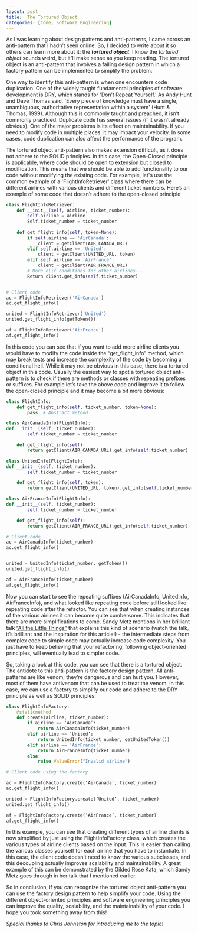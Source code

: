 ```yaml
---
layout: post
title:  The Tortured Object
categories: [Code, Software Engineering]
---
```


As I was learning about design patterns and anti-patterns, I came across an anti-pattern that I hadn’t seen online. So, I decided to write about it so others can learn more about it: the ***tortured object***. I know the <em>tortured object</em> sounds weird, but it'll make sense as you keep reading. The tortured object is an anti-pattern that involves a failing design pattern in which a factory pattern can be implemented to simplify the problem. 

One way to identify this anti-pattern is when one encounters code duplication. One of the widely taught fundamental principles of software development is DRY, which stands for 'Don’t Repeat Yourself.' As Andy Hunt and Dave Thomas said, 'Every piece of knowledge must have a single, unambiguous, authoritative representation within a system' (Hunt & Thomas, 1999). Although this is commonly taught and preached, it isn’t commonly practiced. Duplicate code has several issues (if it wasn’t already obvious). One of the major problems is its effect on maintainability. If you need to modify code in multiple places, it may impact your velocity. In some cases, code duplication can also affect the performance of the program.

The tortured object anti-pattern also makes extension difficult, as it does not adhere to the SOLID principles. In this case, the Open-Closed principle is applicable, where code should be open to extension but closed to modification. This means that we should be able to add functionality to our code without modifying the existing code. For example, let's use the common example of a 'FlightInfoRetriever' class where there can be different airlines with various clients and different ticket numbers. Here’s an example of some code that doesn’t adhere to the open-closed principle:


```python
class FlightInfoRetriever:
    def __init__(self, airline, ticket_number):
        self.airline = airline
        Self.ticket_number = ticket_number
    
    def get_flight_info(self, token=None):
        if self.airline == 'AirCanada':
            client = getClient(AIR_CANADA_URL) 
        elif self.airline == 'United':
            client = getClient(UNITED_URL, token)
        elif self.airline == 'AirFrance':
            client = getClient(AIR_FRANCE_URL)
        # More elif conditions for other airlines...
        Return client.get_info(self.ticket_number)


# Client code
ac = FlightInfoRetriever('AirCanada')
ac.get_flight_info()

united = FlightInfoRetriever('United')
united.get_flight_info(getToken())

af = FlightInfoRetriever('AirFrance')
af.get_flight_info()
```

In this code you can see that if you want to add more airline clients you would have to modify the code inside the “get_flight_info” method,  which may break tests and increase the complexity of the code by becoming a conditional hell. While it may not be obvious in this case, there is a tortured object in this code. Usually the easiest way to spot a tortured object anti-pattern is to check if there are methods or classes with repeating prefixes or suffixes. For example let’s take the above code and improve it to follow the open-closed principle and it may become a bit more obvious:


```python
class FlightInfo:
    def get_flight_info(self, ticket_number, token=None):
        pass  # Abstract method

class AirCanadaInfo(FlightInfo):
def __init__(self, ticket_number):
        self.ticket_number = ticket_number

    def get_flight_info(self):
        return getClient(AIR_CANADA_URL).get_info(self.ticket_number)

class UnitedInfo(FlightInfo):
def __init__(self, ticket_number):
        self.ticket_number = ticket_number

    def get_flight_info(self, token):
        return getClient(UNITED_URL, token).get_info(self.ticket_number)

class AirFranceInfo(FlightInfo):
def __init__(self, ticket_number):
        self.ticket_number = ticket_number

    def get_flight_info(self):
        return getClient(AIR_FRANCE_URL).get_info(self.ticket_number)

# Client code
ac = AirCanadaInfo(ticket_number)
ac.get_flight_info()


united = UnitedInfo(ticket_number, getToken())
united.get_flight_info()

af = AirFranceInfo(ticket_number)
af.get_flight_info()
```

Now you can start to see the repeating suffixes (AirCanadaInfo, UnitedInfo, AirFranceInfo), and what looked like repeating code before still looked like repeating code after the refactor. You can see that when creating instances of the various airlines it can become quite cumbersome. This indicates that there are more simplifications to come. Sandy Metz mentions in her brilliant talk [“All the Little Things”](https://youtu.be/8bZh5LMaSmE) that explains this kind of scenario (watch the talk, it’s brilliant and the inspiration for this article!) - the intermediate steps from complex code to simple code may actually increase code complexity. You just have to keep believing that your refactoring, following object-oriented principles, will eventually lead to simpler code. 

So, taking a look at this code, you can see that there is a tortured object. The antidote to this anti-pattern is the factory design pattern. All anti-patterns are like venom; they’re dangerous and can hurt you. However, most of them have antivenom that can be used to treat the venom. In this case, we can use a factory to simplify our code and adhere to the DRY principle as well as SOLID principles:

```python
class FlightInfoFactory:
    @staticmethod
    def create(airline, ticket_number):
        if airline == ‘AirCanada’:
            return AirCanadaInfo(ticket_number)
        elif airline == ‘United’:
            return UnitedInfo(ticket_number, getUnitedToken())
        elif airline == 'AirFrance':
            return AirFranceInfo(ticket_number)
        else:
            raise ValueError("Invalid airline")

# Client code using the factory

ac = FlightInfoFactory.create(‘AirCanada’, ticket_number)
ac.get_flight_info()

united = FlightInfoFactory.create(‘United’, ticket_number)
united.get_flight_info()

af = FlightInfoFactory.create(‘AirFrance’, ticket_number)
af.get_flight_info()

```
In this example, you can see that creating different types of airline clients is now simplified by just using the FlightInfoFactory class, which creates the various types of airline clients based on the input. This is easier than calling the various classes yourself for each airline that you have to instantiate. In this case, the client code doesn’t need to know the various subclasses, and this decoupling actually improves scalability and maintainability. A great example of this can be demonstrated by the Gilded Rose Kata, which Sandy Metz goes through in her talk that I mentioned earlier.

So in conclusion, if you can recognize the tortured object anti-pattern you can use the factory design pattern to help simplify your code. Using the different object-oriented principles and software engineering principles you can improve the quality, scalability, and the maintainability of your code. I hope you took something away from this!

<em>Special thanks to Chris Johnston for introducing me to the topic!</em>
